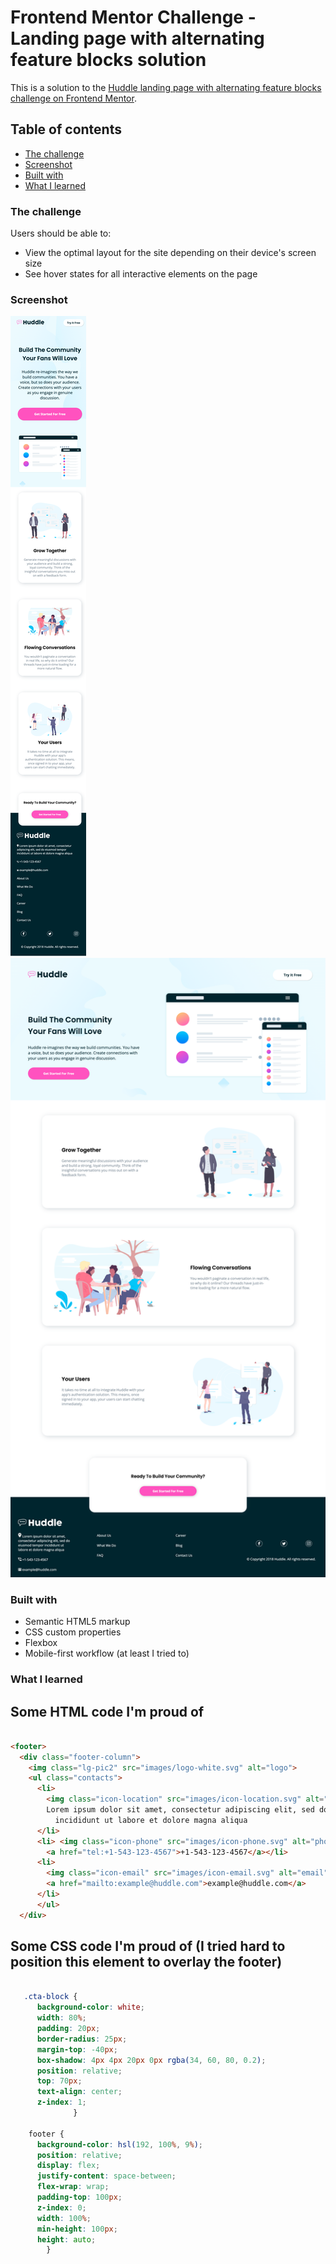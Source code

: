 # Frontend Mentor Challenge - Landing page with alternating feature blocks solution

This is a solution to the [Huddle landing page with alternating feature blocks challenge on Frontend Mentor](https://www.frontendmentor.io/challenges/huddle-landing-page-with-alternating-feature-blocks-5ca5f5981e82137ec91a5100). 

## Table of contents

  - [The challenge](#the-challenge)
  - [Screenshot](#screenshot)
  - [Built with](#built-with)
  - [What I learned](#what-i-learned)


### The challenge

Users should be able to:

- View the optimal layout for the site depending on their device's screen size
- See hover states for all interactive elements on the page

### Screenshot

![mobile](images/mobile-view.png)
![desktop](images/desktop-view.png)


### Built with

- Semantic HTML5 markup
- CSS custom properties
- Flexbox
- Mobile-first workflow (at least I tried to)

### What I learned

<h2>Some HTML code I'm proud of</h2>

```html

<footer>
  <div class="footer-column">
    <img class="lg-pic2" src="images/logo-white.svg" alt="logo">
    <ul class="contacts">
      <li>
        <img class="icon-location" src="images/icon-location.svg" alt="location">
        Lorem ipsum dolor sit amet, consectetur adipiscing elit, sed do eiusmod tempor 
          incididunt ut labore et dolore magna aliqua
      </li>
      <li> <img class="icon-phone" src="images/icon-phone.svg" alt="phone">
        <a href="tel:+1-543-123-4567">+1-543-123-4567</a></li>
      <li>
        <img class="icon-email" src="images/icon-email.svg" alt="email">
        <a href="mailto:example@huddle.com">example@huddle.com</a>
      </li>
      </ul>
  </div>

```

<h2>Some CSS code I'm proud of (I tried hard to position this element to overlay the footer)</h2>

```css

   .cta-block {
      background-color: white;
      width: 80%;
      padding: 20px;
      border-radius: 25px;
      margin-top: -40px;
      box-shadow: 4px 4px 20px 0px rgba(34, 60, 80, 0.2);
      position: relative;
      top: 70px;
      text-align: center;
      z-index: 1;
              }

    footer {
      background-color: hsl(192, 100%, 9%);
      position: relative;
      display: flex;
      justify-content: space-between;
      flex-wrap: wrap;
      padding-top: 100px;
      z-index: 0;
      width: 100%;
      min-height: 100px;
      height: auto;
        }
